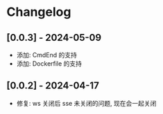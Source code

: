 # Changelog

## [0.0.3] - 2024-05-09

- 添加: CmdEnd 的支持
- 添加: Dockerfile 的支持

## [0.0.2] - 2024-04-17

- 修复: ws 关闭后 sse 未关闭的问题, 现在会一起关闭
